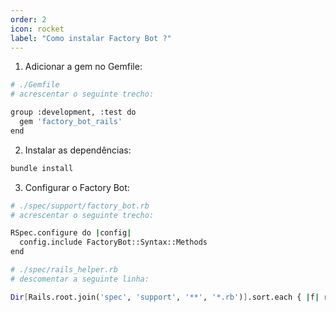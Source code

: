 ```yaml
---
order: 2
icon: rocket
label: "Como instalar Factory Bot ?"
---
```


<!-- Ultima atualização: 24/09/2023 -->
<!-- Autor(es): Araújo -->

1. Adicionar a gem no Gemfile:

```bash
# ./Gemfile
# acrescentar o seguinte trecho:

group :development, :test do
  gem 'factory_bot_rails'
end
```

2. Instalar as dependências:

```bash
bundle install
```

3. Configurar o Factory Bot:

```bash
# ./spec/support/factory_bot.rb
# acrescentar o seguinte trecho:

RSpec.configure do |config|
  config.include FactoryBot::Syntax::Methods
end
```

```bash
# ./spec/rails_helper.rb
# descomentar a seguinte linha:

Dir[Rails.root.join('spec', 'support', '**', '*.rb')].sort.each { |f| require f }
```